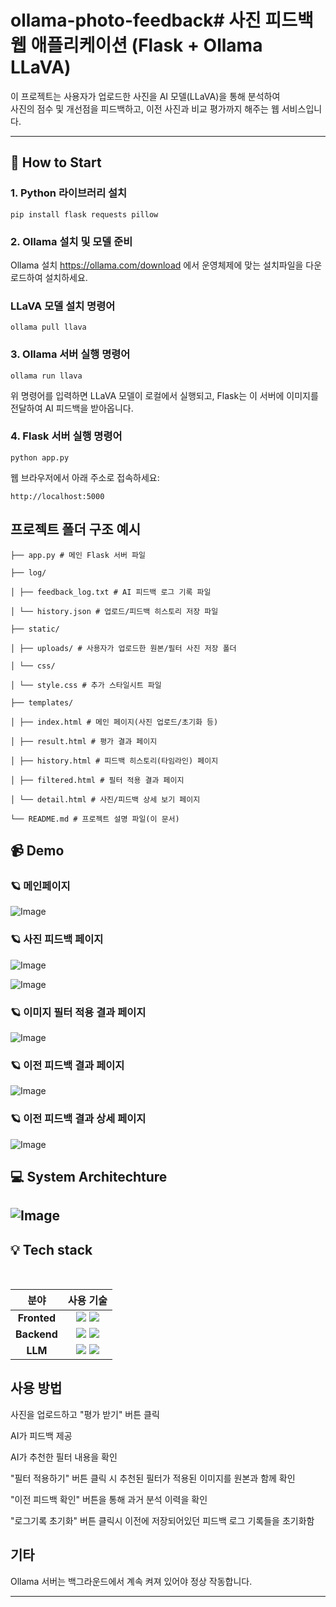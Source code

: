 # ollama-photo-feedback# 사진 피드백 웹 애플리케이션 (Flask + Ollama LLaVA)

이 프로젝트는 사용자가 업로드한 사진을 AI 모델(LLaVA)을 통해 분석하여  
사진의 점수 및 개선점을 피드백하고, 이전 사진과 비교 평가까지 해주는 웹 서비스입니다.

---
## 🚀 How to Start

### 1. Python 라이브러리 설치

```
pip install flask requests pillow
```

### 2. Ollama 설치 및 모델 준비

Ollama 설치
https://ollama.com/download 에서 운영체제에 맞는 설치파일을 다운로드하여 설치하세요.

### LLaVA 모델 설치 명령어

```
ollama pull llava
```

### 3. Ollama 서버 실행 명령어

```
ollama run llava
```

위 명령어를 입력하면 LLaVA 모델이 로컬에서 실행되고,
Flask는 이 서버에 이미지를 전달하여 AI 피드백을 받아옵니다.

### 4. Flask 서버 실행 명령어

```
python app.py
```

웹 브라우저에서 아래 주소로 접속하세요:
```
http://localhost:5000
```

## 프로젝트 폴더 구조 예시
```
├── app.py # 메인 Flask 서버 파일

├── log/

│ ├── feedback_log.txt # AI 피드백 로그 기록 파일

│ └── history.json # 업로드/피드백 히스토리 저장 파일

├── static/

│ ├── uploads/ # 사용자가 업로드한 원본/필터 사진 저장 폴더

│ └── css/

│ └── style.css # 추가 스타일시트 파일

├── templates/

│ ├── index.html # 메인 페이지(사진 업로드/초기화 등)

│ ├── result.html # 평가 결과 페이지

│ ├── history.html # 피드백 히스토리(타임라인) 페이지

│ ├── filtered.html # 필터 적용 결과 페이지

│ └── detail.html # 사진/피드백 상세 보기 페이지

└── README.md # 프로젝트 설명 파일(이 문서)
```

## 📹 Demo
### 🪐 메인페이지
![Image](https://github.com/user-attachments/assets/75e83ec7-20c9-48b0-97ad-0ed424c6cbae)

### 🪐 사진 피드백 페이지
![Image](https://github.com/user-attachments/assets/9bd8e3ba-9f55-455b-945d-9456da44adc0)

![Image](https://github.com/user-attachments/assets/626f4b45-a9e1-4f2e-a071-daada903afa1)

### 🪐 이미지 필터 적용 결과 페이지
![Image](https://github.com/user-attachments/assets/ad77a94c-1d17-4e8a-8d72-beab2f3efd95)

### 🪐 이전 피드백 결과 페이지
![Image](https://github.com/user-attachments/assets/a982d65d-c6da-415f-a41c-efb49dc9c9f9)

### 🪐 이전 피드백 결과 상세 페이지
![Image](https://github.com/user-attachments/assets/dc3a17e0-a850-40e1-9bc0-6052f3b0673b)

## 💻 System Architechture
![Image](https://github.com/user-attachments/assets/c13af8f0-42f9-42fc-a66c-93c6e9ce116e)
---

## 💡 Tech stack 
<br>
<div align =center>

분야| 사용 기술|
:--------:|:------------------------------:|
**Fronted** | <img src="https://img.shields.io/badge/HTML5-E34F26?style=for-the-badge&logo=html5&logoColor=white"> <img src="https://img.shields.io/badge/CSS3-1572B6?style=for-the-badge&logo=css3&logoColor=white">
**Backend** | <img src="https://img.shields.io/badge/Flask-000000?style=for-the-badge&logo=flask&logoColor=white"> <img src="https://img.shields.io/badge/Pillow-3693F3?style=for-the-badge&logo=python&logoColor=white">
**LLM** | <img src="https://img.shields.io/badge/Ollama-000000?style=for-the-badge&logo=llama&logoColor=white"> <img src="https://img.shields.io/badge/LLaVA-FF6F00?style=for-the-badge&logo=OpenAI&logoColor=white">
</div>

## 사용 방법 

사진을 업로드하고 "평가 받기" 버튼 클릭

AI가 피드백 제공

AI가 추천한 필터 내용을 확인

"필터 적용하기" 버튼 클릭 시 추천된 필터가 적용된 이미지를 원본과 함께 확인

"이전 피드백 확인" 버튼을 통해 과거 분석 이력을 확인

"로그기록 초기화" 버튼 클릭시 이전에 저장되어있던 피드백 로그 기록들을 초기화함

## 기타

Ollama 서버는 백그라운드에서 계속 켜져 있어야 정상 작동합니다.

---
